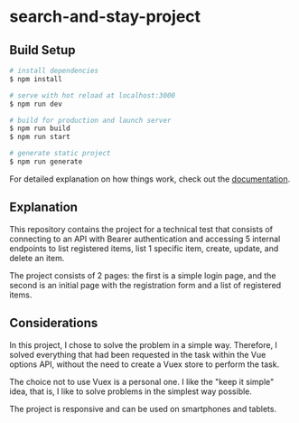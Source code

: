 # search-and-stay-project

## Build Setup

```bash
# install dependencies
$ npm install

# serve with hot reload at localhost:3000
$ npm run dev

# build for production and launch server
$ npm run build
$ npm run start

# generate static project
$ npm run generate
```

For detailed explanation on how things work, check out the [documentation](https://nuxtjs.org).

## Explanation

This repository contains the project for a technical test that consists of connecting to an API with Bearer authentication and accessing 5 internal endpoints to list registered items, list 1 specific item, create, update, and delete an item.

The project consists of 2 pages: the first is a simple login page, and the second is an initial page with the registration form and a list of registered items.

## Considerations

In this project, I chose to solve the problem in a simple way. Therefore, I solved everything that had been requested in the task within the Vue options API, without the need to create a Vuex store to perform the task.

The choice not to use Vuex is a personal one. I like the "keep it simple" idea, that is, I like to solve problems in the simplest way possible.

The project is responsive and can be used on smartphones and tablets.

